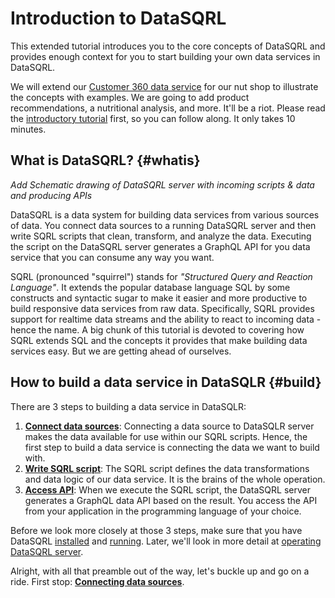 # Introduction to DataSQRL

This extended tutorial introduces you to the core concepts of DataSQRL and provides enough
context for you to start building your own data services in DataSQRL.

We will extend our [Customer 360 data service](../nutshop-tutorial) for our nut shop to
illustrate the concepts with examples. We are going to add product recommendations, a
nutritional analysis, and more. It'll be a riot. Please read the
[introductory tutorial](../nutshop-tutorial) first, so you can follow along. It only takes
10 minutes.

## What is DataSQRL? {#whatis}

*Add Schematic drawing of DataSQRL server with incoming scripts & data and producing APIs*

DataSQRL is a data system for building data services from various sources of data.
You connect data sources to a running DataSQRL server and then write SQRL scripts that
clean, transform, and analyze the data. Executing the script on the DataSQRL server
generates a GraphQL API for you data service that you can consume any way you want.

SQRL (pronounced "squirrel") stands for *"Structured Query and Reaction Language"*. It
extends the popular database language SQL by some constructs and syntactic sugar to make
it easier and more productive to build responsive data services from raw data. Specifically,
SQRL provides support for realtime data streams and the ability to react to incoming data -
hence the name. A big chunk of this tutorial is devoted to covering how SQRL extends
SQL and the concepts it provides that make building data services easy. But we are getting
ahead of ourselves.

## How to build a data service in DataSQLR {#build}

There are 3 steps to building a data service in DataSQLR:

1. **[Connect data sources](data-sources.md)**: Connecting a data source to 
 DataSQLR server
 makes the data available for use within our SQRL scripts. Hence, the first step to build a data
 service is connecting the data we want to build with.
2. **[Write SQRL script](sqrl)**: The SQRL script defines the data transformations and
 data logic of our data service. It is the brains of the whole operation. 
3. **[Access API](api)**: When we execute the SQRL script, the DataSQRL server generates
 a GraphQL data API based on the result. You access the API from your application in
 the programming language of your choice.

Before we look more closely at those 3 steps, make sure that you have DataSQRL
[installed](../install) and [running](../nutshop-tutorial#setup). Later, we'll look in
more detail at [operating DataSQRL server](server).

Alright, with all that preamble out of the way, let's buckle up and go on a ride.
First stop: **[Connecting data sources](data-sources.md)**.

